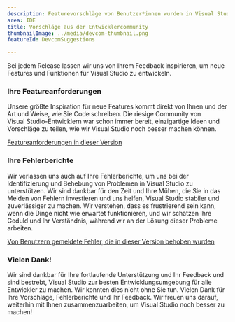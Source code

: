 ```yaml
---
description: Featurevorschläge von Benutzer*innen wurden in Visual Studio umgesetzt.
area: IDE
title: Vorschläge aus der Entwicklercommunity
thumbnailImage: ../media/devcom-thumbnail.png
featureId: DevcomSuggestions

---
```



Bei jedem Release lassen wir uns von Ihrem Feedback inspirieren, um neue Features und Funktionen für Visual Studio zu entwickeln.

### Ihre Featureanforderungen
Unsere größte Inspiration für neue Features kommt direkt von Ihnen und der Art und Weise, wie Sie Code schreiben. Die riesige Community von Visual Studio-Entwicklern war schon immer bereit, einzigartige Ideen und Vorschläge zu teilen, wie wir Visual Studio noch besser machen können.

[Featureanforderungen in dieser Version](https://developercommunity.visualstudio.com/VisualStudio?q=%5BFixed+in%3A+Visual+Studio+2022+version+17.14%5D&ftype=idea&fTime=allTime)

### Ihre Fehlerberichte
Wir verlassen uns auch auf Ihre Fehlerberichte, um uns bei der Identifizierung und Behebung von Problemen in Visual Studio zu unterstützen. Wir sind dankbar für den Zeit und Ihre Mühen, die Sie in das Melden von Fehlern investieren und uns helfen, Visual Studio stabiler und zuverlässiger zu machen. Wir verstehen, dass es frustrierend sein kann, wenn die Dinge nicht wie erwartet funktionieren, und wir schätzen Ihre Geduld und Ihr Verständnis, während wir an der Lösung dieser Probleme arbeiten.

[Von Benutzern gemeldete Fehler, die in dieser Version behoben wurden](https://developercommunity.visualstudio.com/VisualStudio?q=%5BFixed+in%3A+Visual+Studio+2022+version+17.14%5D&ftype=problem&fTime=allTime)

### Vielen Dank!
Wir sind dankbar für Ihre fortlaufende Unterstützung und Ihr Feedback und sind bestrebt, Visual Studio zur besten Entwicklungsumgebung für alle Entwickler zu machen. Wir konnten dies nicht ohne Sie tun. Vielen Dank für Ihre Vorschläge, Fehlerberichte und Ihr Feedback. Wir freuen uns darauf, weiterhin mit Ihnen zusammenzuarbeiten, um Visual Studio noch besser zu machen!
